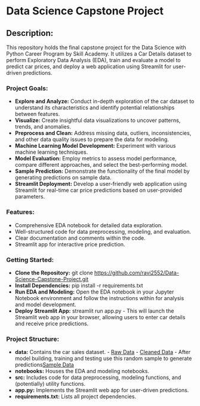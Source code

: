 # Data Science Capstone Project

## Description:

This repository holds the final capstone project for the Data Science with Python Career Program by Skill Academy. It utilizes a Car Details dataset to perform Exploratory Data Analysis (EDA), train and evaluate a model to predict car prices, and deploy a web application using Streamlit for user-driven predictions.


### Project Goals:

 - **Explore and Analyze:** Conduct in-depth exploration of the car dataset to understand its characteristics and identify potential relationships between features.
 - **Visualize:** Create insightful data visualizations to uncover patterns, trends, and anomalies.
 - **Preprocess and Clean:** Address missing data, outliers, inconsistencies, and other data quality issues to prepare the data for modeling.
 - **Machine Learning Model Development:** Experiment with various machine learning techniques.
 - **Model Evaluation:** Employ metrics to assess model performance, compare different approaches, and select the best-performing model.
 - **Sample Prediction:** Demonstrate the functionality of the final model by generating predictions on sample data.
 - **Streamlit Deployment:** Develop a user-friendly web application using Streamlit for real-time car price predictions based on user-provided parameters.


### Features:

 - Comprehensive EDA notebook for detailed data exploration.
 - Well-structured code for data preprocessing, modeling, and evaluation.
 - Clear documentation and comments within the code.
 - Streamlit app for interactive price prediction.



### Getting Started:
- **Clone the Repository:** git clone https://github.com/ravi2552/Data-Science-Capstone-Project.git
- **Install Dependencies:** pip install -r requirements.txt
- **Run EDA and Modeling:** Open the EDA notebook in your Jupyter Notebook environment and follow the instructions within for analysis and model development.
- **Deploy Streamlit App:** streamlit run app.py
      - This will launch the Streamlit web app in your browser, allowing users to enter car details and receive price predictions.





### Project Structure:

 - **data:** Contains the car sales dataset.
          - <a href="https://github.com/ravi2552/Data-Science-Capstone-Project/blob/main/CAR%20DETAILS.csv">Raw Data</a>
          - <a href="https://github.com/ravi2552/Data-Science-Capstone-Project/blob/main/cleaned%20data.csv">Cleaned Data</a>
          - After model building, training and testing use this random sample to generate predictions<a href="https://github.com/ravi2552/Data-Science-Capstone-Project/blob/main/20_random_sample.csv">Sample Data</a>
 - **notebooks:** Houses the EDA and modeling notebooks.
 - **src:** Includes code for data preprocessing, modeling functions, and (potentially) utility functions.
 - **app.py:** Implements the Streamlit web app for user-driven predictions.
 - **requirements.txt:** Lists all project dependencies.


